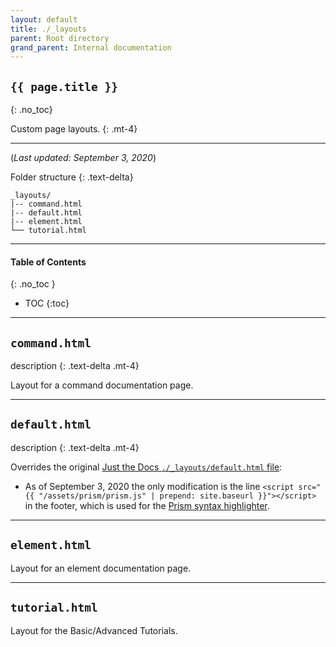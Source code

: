 ```yaml
---
layout: default
title: ./_layouts
parent: Root directory
grand_parent: Internal documentation
---
```


## `{{ page.title }}`
{: .no_toc}

Custom page layouts.
{: .mt-4}

---

(*Last updated: September 3, 2020*)

Folder structure
{: .text-delta}

```treeview
_layouts/
|-- command.html
|-- default.html
|-- element.html
└── tutorial.html
```

---

#### Table of Contents
{: .no_toc }

+ TOC
{:toc}

---

## `command.html`
description
{: .text-delta .mt-4}

Layout for a command documentation page.

---

## `default.html`
description
{: .text-delta .mt-4}

Overrides the original [Just the Docs `./_layouts/default.html` file](https://github.com/pmarsceill/just-the-docs/blob/master/_layouts/default.html):

+ As of September 3, 2020 the only modification is the line `<script src="{{ "/assets/prism/prism.js" | prepend: site.baseurl }}"></script>` in the footer, which is used for the [Prism syntax highlighter]({{site.baseurl}}/internal/root-directory/assets#prism).

---

## `element.html`
Layout for an element documentation page.

---

## `tutorial.html`
Layout for the Basic/Advanced Tutorials.